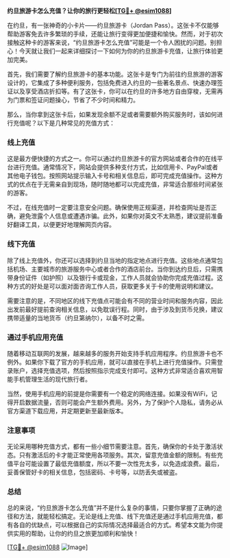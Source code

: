 **约旦旅游卡怎么充值？让你的旅行更轻松[[TG💪+ @esim1088](https://t.me/s/esim1088)]**

在约旦，有一张神奇的小卡片——约旦旅游卡（Jordan Pass）。这张卡不仅能够帮助游客免去许多繁琐的手续，还能让旅行变得更加便捷和愉快。然而，对于初次接触这种卡的游客来说，“约旦旅游卡怎么充值”可能是一个令人困扰的问题。别担心！今天就让我们一起来详细探讨一下如何为你的约旦旅游卡充值，让旅行体验更加完美。

首先，我们需要了解约旦旅游卡的基本功能。这张卡是专门为前往约旦旅游的游客设计的，它集成了多种便利服务，包括免费进入约旦的一些著名景点、快速办理签证以及享受酒店折扣等。有了这张卡，你可以在约旦的许多地方自由穿梭，无需再为门票和签证问题操心，节省了不少时间和精力。

那么，当你拿到这张卡后，如果发现余额不足或者需要额外购买服务时，该如何进行充值呢？以下是几种常见的充值方式：

### **线上充值**
这是最方便快捷的方式之一。你可以通过约旦旅游卡的官方网站或者合作的在线平台进行充值。通常情况下，网站会提供多种支付方式，比如信用卡、PayPal或者其他电子钱包。按照网站提示输入卡号和相关信息后，即可完成充值操作。这种方式的优点在于无需亲自到现场，随时随地都可以完成充值，非常适合那些时间紧张的游客。

不过，在线充值时一定要注意安全问题。确保使用正规渠道，并检查网址是否正确，避免泄露个人信息或遭遇诈骗。此外，如果你对英文不太熟悉，建议提前准备好翻译工具，以便更好地理解网页内容。

### **线下充值**
除了线上充值外，你还可以选择到约旦当地的指定地点进行充值。这些地点通常包括机场、主要城市的旅游服务中心或者合作的酒店前台。当你到达约旦后，只需携带身份证件（如护照）以及银行卡或现金，工作人员就会协助你完成充值过程。这种方式的好处是可以面对面咨询工作人员，获取更多关于卡的使用说明和建议。

需要注意的是，不同地区的线下充值点可能会有不同的营业时间和服务内容，因此出发前最好提前查询相关信息，以免耽误行程。同时，由于涉及到货币兑换，建议携带适量的当地货币（约旦第纳尔），以备不时之需。

### **通过手机应用充值**
随着移动互联网的发展，越来越多的服务开始支持手机应用程序。约旦旅游卡也不例外。如果你下载了官方的手机应用，就可以直接在手机上进行充值操作。只需登录账户，选择充值选项，然后按照指示完成支付即可。这种方式非常适合喜欢用智能手机管理生活的现代旅行者。

当然，使用手机应用的前提是你需要有一个稳定的网络连接。如果没有WiFi，记得开启数据流量，否则可能会产生额外费用。另外，为了保护个人隐私，请务必从官方渠道下载应用，并定期更新至最新版本。

### **注意事项**
无论采用哪种充值方式，都有一些小细节需要注意。首先，确保你的卡处于激活状态。只有激活后的卡才能正常使用各项服务。其次，留意充值金额的限制。有些充值平台可能设置了最低充值额度，所以不要一次性充太多，以免造成浪费。最后，妥善保管好卡的相关信息，包括密码、卡号等，以防丢失或被盗。

### **总结**
总的来说，“约旦旅游卡怎么充值”并不是什么复杂的事情，只要你掌握了正确的途径和方法，就能轻松搞定。无论是线上充值、线下充值还是通过手机应用充值，都有各自的优缺点，可以根据自己的实际情况选择最适合的方式。希望本文能为你提供实用的帮助，让你的约旦之旅更加顺利和愉快！

[[TG💪+ @esim1088](https://t.me/s/esim1088) ![Image](https://i.postimg.cc/4NQfJmqS/Snipaste-2025-05-13-00-14-12.png)]